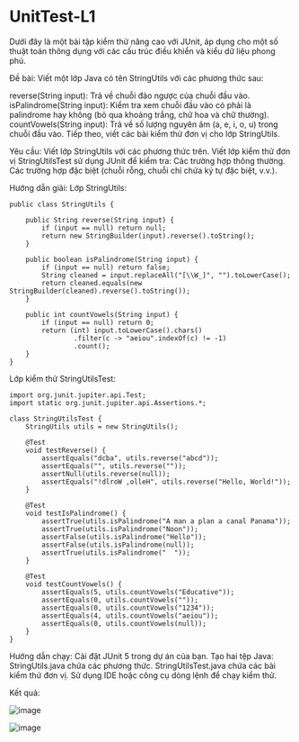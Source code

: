 # UnitTest-L1
Dưới đây là một bài tập kiểm thử nâng cao với JUnit, áp dụng cho một số thuật toán thông dụng với các cấu trúc điều khiển và kiểu dữ liệu phong phú.

Đề bài:
Viết một lớp Java có tên StringUtils với các phương thức sau:

reverse(String input): Trả về chuỗi đảo ngược của chuỗi đầu vào.
isPalindrome(String input): Kiểm tra xem chuỗi đầu vào có phải là palindrome hay không (bỏ qua khoảng trắng, chữ hoa và chữ thường).
countVowels(String input): Trả về số lượng nguyên âm (a, e, i, o, u) trong chuỗi đầu vào.
Tiếp theo, viết các bài kiểm thử đơn vị cho lớp StringUtils.

Yêu cầu:
Viết lớp StringUtils với các phương thức trên.
Viết lớp kiểm thử đơn vị StringUtilsTest sử dụng JUnit để kiểm tra:
Các trường hợp thông thường.
Các trường hợp đặc biệt (chuỗi rỗng, chuỗi chỉ chứa ký tự đặc biệt, v.v.).

Hướng dẫn giải:
Lớp StringUtils:
```
public class StringUtils {

    public String reverse(String input) {
        if (input == null) return null;
        return new StringBuilder(input).reverse().toString();
    }

    public boolean isPalindrome(String input) {
        if (input == null) return false;
        String cleaned = input.replaceAll("[\\W_]", "").toLowerCase();
        return cleaned.equals(new StringBuilder(cleaned).reverse().toString());
    }

    public int countVowels(String input) {
        if (input == null) return 0;
        return (int) input.toLowerCase().chars()
                .filter(c -> "aeiou".indexOf(c) != -1)
                .count();
    }
}
```
Lớp kiểm thử StringUtilsTest:
```
import org.junit.jupiter.api.Test;
import static org.junit.jupiter.api.Assertions.*;

class StringUtilsTest {
    StringUtils utils = new StringUtils();

    @Test
    void testReverse() {
        assertEquals("dcba", utils.reverse("abcd"));
        assertEquals("", utils.reverse(""));
        assertNull(utils.reverse(null));
        assertEquals("!dlroW ,olleH", utils.reverse("Hello, World!"));
    }

    @Test
    void testIsPalindrome() {
        assertTrue(utils.isPalindrome("A man a plan a canal Panama"));
        assertTrue(utils.isPalindrome("Noon"));
        assertFalse(utils.isPalindrome("Hello"));
        assertFalse(utils.isPalindrome(null));
        assertTrue(utils.isPalindrome("  "));
    }

    @Test
    void testCountVowels() {
        assertEquals(5, utils.countVowels("Educative"));
        assertEquals(0, utils.countVowels(""));
        assertEquals(0, utils.countVowels("1234"));
        assertEquals(4, utils.countVowels("aeiou"));
        assertEquals(0, utils.countVowels(null));
    }
}
```
Hướng dẫn chạy:
Cài đặt JUnit 5 trong dự án của bạn.
Tạo hai tệp Java:
StringUtils.java chứa các phương thức.
StringUtilsTest.java chứa các bài kiểm thử đơn vị.
Sử dụng IDE hoặc công cụ dòng lệnh để chạy kiểm thử.

Kết quả:

![image](https://github.com/user-attachments/assets/b8971180-f167-451c-b226-ab0dc1d85bc0)

![image](https://github.com/user-attachments/assets/d129eea3-b570-454a-b9e1-c2be416d177f)
